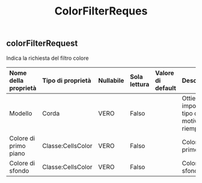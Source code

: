 ﻿---
title: ColorFilterReques
second_title: Aspose.Cells Cloud Documen
type: docs
url: /it/specification/model/colorfilterrequest/
description: "Aspose.Cells Specifica del modello cloud: ColorFilterRequest. Gestisci facilmente Excel e altri fogli di calcolo con funzionalità come apertura, generazione, modifica, divisione, unione, confronto e conversione"
weight: 50
---
## **colorFilterRequest**

 Indica la richiesta del filtro colore

| Nome della proprietà| Tipo di proprietà| Nullabile| Sola lettura| Valore di default| Descrizione|
|:- |:- |:- |:- |:- |:- |
| Modello| Corda| VERO| Falso|| Ottiene o imposta il tipo di motivo di riempimento|
| Colore di primo piano| Classe:CellsColor| VERO| Falso|| Colore di primo piano|
| Colore di sfondo| Classe:CellsColor| VERO| Falso|| Colore di sfondo|

